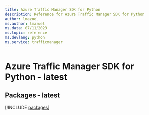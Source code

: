 ```yaml
---
title: Azure Traffic Manager SDK for Python
description: Reference for Azure Traffic Manager SDK for Python
author: lmazuel
ms.author: lmazuel
ms.data: 07/11/2023
ms.topic: reference
ms.devlang: python
ms.service: trafficmanager
---
```

# Azure Traffic Manager SDK for Python - latest
## Packages - latest
[!INCLUDE [packages](traffic-manager-index.md)]
